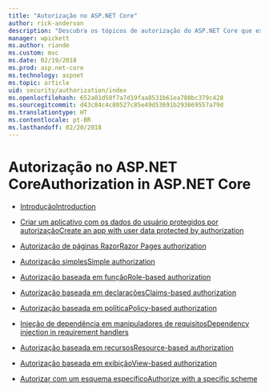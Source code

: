 ```yaml
---
title: "Autorização no ASP.NET Core"
author: rick-anderson
description: "Descubra os tópicos de autorização do ASP.NET Core que explicam como fornecer direitos e privilégios aos usuários do aplicativo."
manager: wpickett
ms.author: riande
ms.custom: mvc
ms.date: 02/19/2018
ms.prod: asp.net-core
ms.technology: aspnet
ms.topic: article
uid: security/authorization/index
ms.openlocfilehash: 652a01d58f7a7d19faa8531b61ea780bc379c428
ms.sourcegitcommit: d43c84c4c80527c85e49d53691b293669557a79d
ms.translationtype: HT
ms.contentlocale: pt-BR
ms.lasthandoff: 02/20/2018
---
```

# <a name="authorization-in-aspnet-core"></a><span data-ttu-id="950af-103">Autorização no ASP.NET Core</span><span class="sxs-lookup"><span data-stu-id="950af-103">Authorization in ASP.NET Core</span></span>

* [<span data-ttu-id="950af-104">Introdução</span><span class="sxs-lookup"><span data-stu-id="950af-104">Introduction</span></span>](xref:security/authorization/introduction)

* [<span data-ttu-id="950af-105">Criar um aplicativo com os dados do usuário protegidos por autorização</span><span class="sxs-lookup"><span data-stu-id="950af-105">Create an app with user data protected by authorization</span></span>](xref:security/authorization/secure-data)

* [<span data-ttu-id="950af-106">Autorização de páginas Razor</span><span class="sxs-lookup"><span data-stu-id="950af-106">Razor Pages authorization</span></span>](xref:security/authorization/razor-pages-authorization)

* [<span data-ttu-id="950af-107">Autorização simples</span><span class="sxs-lookup"><span data-stu-id="950af-107">Simple authorization</span></span>](xref:security/authorization/simple)

* [<span data-ttu-id="950af-108">Autorização baseada em função</span><span class="sxs-lookup"><span data-stu-id="950af-108">Role-based authorization</span></span>](xref:security/authorization/roles)

* [<span data-ttu-id="950af-109">Autorização baseada em declarações</span><span class="sxs-lookup"><span data-stu-id="950af-109">Claims-based authorization</span></span>](xref:security/authorization/claims)

* [<span data-ttu-id="950af-110">Autorização baseada em política</span><span class="sxs-lookup"><span data-stu-id="950af-110">Policy-based authorization</span></span>](xref:security/authorization/policies)

* [<span data-ttu-id="950af-111">Injeção de dependência em manipuladores de requisitos</span><span class="sxs-lookup"><span data-stu-id="950af-111">Dependency injection in requirement handlers</span></span>](xref:security/authorization/dependencyinjection)

* [<span data-ttu-id="950af-112">Autorização baseada em recursos</span><span class="sxs-lookup"><span data-stu-id="950af-112">Resource-based authorization</span></span>](xref:security/authorization/resourcebased)

* [<span data-ttu-id="950af-113">Autorização baseada em exibição</span><span class="sxs-lookup"><span data-stu-id="950af-113">View-based authorization</span></span>](xref:security/authorization/views)

* [<span data-ttu-id="950af-114">Autorizar com um esquema específico</span><span class="sxs-lookup"><span data-stu-id="950af-114">Authorize with a specific scheme</span></span>](xref:security/authorization/limitingidentitybyscheme)

